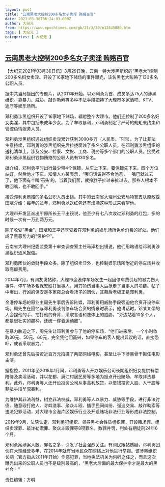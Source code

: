 ```yaml
---
layout: post
title: "云南黑老大控制200多名女子卖淫 贿赂百官"
date: 2021-03-30T06:24:03.000Z
author: 大纪元
from: https://www.epochtimes.com/gb/21/3/30/n12845080.htm
tags: [ 大纪元 ]
categories: [ 大纪元 ]
---
```

<!--1617085443000-->
[云南黑老大控制200多名女子卖淫 贿赂百官](https://www.epochtimes.com/gb/21/3/30/n12845080.htm)
------

<div>
<p>【大纪元2021年03月30日讯】3月29日晚，云南一特大涉黑组织的“黑老大”控制200多名妇女卖淫、开设了16家地下赌场的事件曝光，该名黑老大贿赂了130多名公职人员。</p><p>据中共当局播出的专题片，从2011年开始，以邓利勇为首、成员多达75人的涉黑组织，靠暴力、威胁、敲诈勒索等多种不法手段把持了大理市多家酒吧、KTV、迪厅等娱乐场所。</p><p>邓利勇涉黑组织开设了16家地下赌场，辐射整个大理市。他们还控制了200多名妇女卖淫，其中包括未成年少女。为了牟取暴利，邓利勇制定了严苛的规矩来约束和管控色情服务人员。</p><p>邓利勇涉黑组织通过组织卖淫累计获利3000多万（人民币，下同）。为了让非法生意持续，邓利勇的涉黑组织先后拉拢腐蚀了多名公职人员。在邓利勇涉黑组织的送礼清单上，涉及公安、检察、文旅、工商、税务等多个部门的公职人员。接受过邓利勇涉黑组织钱物贿赂的公职人员有130多名。</p><p>据介绍，邓利勇平时出行最少带4个保镖，从车上下来，要保镖先下来，四个方位站好，然后他才下车。知情人方某表示，“哪句话说得不合他意，一嘴巴就过去了，他下面有个叫‘石头’的，当着我们面，就拎脖子扯过来扯过去，那些人根本不敢回嘴，也不敢回手。”</p><p>接受邓利勇贿赂的多名公职人员出镜。其中的云南省大理州公安局特警支队原政委田斌介绍：每年的过年，邓利勇以送红包还有烟酒这种形式来看望他。</p><p>大理市开发区派出所原所长王平出镜说，他至少有七八次收过邓利勇的红包，多的时候一次有一万到两万元。</p><p>除了收受“黑金”，田斌和王平还享受着在邓利勇的娱乐场所免单消费的好处。他们成了黑恶势力的“保护伞”。</p><p>云南省大理州纪委监委第十审查调查室主任马泽松出镜说，他们用暗语给邓利勇涉黑组织通风报信。</p><p>邓利勇团伙的敛财手段众多，除了组织卖淫外，也控制娱乐场所附近的停车场并收取高额费用。</p><p>2014年7月，有网友发帖称，大理市金港停车场发生一起因停车费引起的暴力伤人事件，停车场多名保安殴打当事人，用刀捅伤当事人后抢走了当事人的项链。帖子中爆出，行凶的保安是多家夜总会看场子的团伙，其幕后老板正是邓利勇。</p><p>金港停车场的原业主周先生事后告诉陆媒，邓利勇用威胁手段强迫他合资开设停车场。周先生在回忆与邓利勇谈判停车场合资的情景时表示，他讲话时，邓某某带的人会捏他的手、拍打他的脊背，采取言语和肢体上的威胁，“旁边站着10多个人，都是很壮实的那种，还统一穿着运动服”。</p><p>在暴力胁迫之下，周先生让邓利勇参与了他的停车场，“他们进来后，一个小时收取30元、50元、60元，完全凭他们高兴，如果停车的客人提出异议的话，直接恐吓，或者采取暴力。”</p><p>邓利勇还曾先后投资近百万元拍摄了两部网络电影，甚至让手下涉黑骨干担任电影主演。</p><p>据指控，2011年至2018年1月间，邓利勇等人开办娱乐公司长期组织妇女提供有偿陪侍及卖淫活动，并以花都、满江村居民房等多地为据点开设赌场，牟取非法暴利。此外，邓利勇等人还开设投资公司从事高利放贷，以借钱投资入股、入干股等非法手段牟取暴利。</p><p>为维护其非法利益，树立非法权威，邓利勇等人以暴力、威胁等手段，进行非法讨债、随意殴打他人、寻衅滋事、聚众斗殴、插手民间纠纷、强迫交易、敲诈勒索等违法犯罪活动，对大理市金港片区娱乐行业及开设赌场非法行业等形成非法控制。</p><p>2019年9月，法院认定，邓利勇犯组织、领导黑社会性质组织罪、开设赌场罪、组织卖淫罪、敲诈勒索罪、聚众斗殴罪等8项罪名，数罪并罚，判处有期徒刑24年6个月。</p><p>邓利勇案涉案人数、罪名之多，引发了社会强烈关注。有网民跟帖质疑，邓利勇团伙在大理经营多年，在2014年就有当地民众在网络上对他进行举报。该涉黑组织长期（官方指从2011年开始）作恶犯罪，当地执法机关为何听之任之，而且这次曝光出来的公职人员也不是级别最高的，“黑老大后面的最大保护伞才是最大的黑社会！”</p><p>责任编辑：方明</p>
</div>
